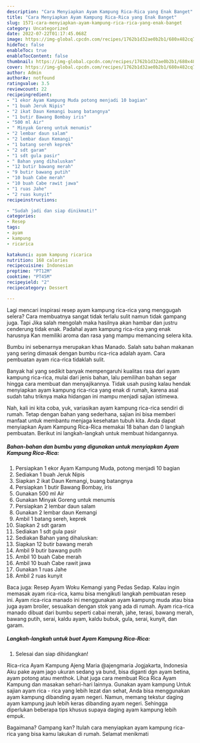 ```yaml
---
description: "Cara Menyiapkan Ayam Kampung Rica-Rica yang Enak Banget"
title: "Cara Menyiapkan Ayam Kampung Rica-Rica yang Enak Banget"
slug: 1571-cara-menyiapkan-ayam-kampung-rica-rica-yang-enak-banget
category: Uncategorized
date: 2022-07-22T01:17:45.068Z
image: https://img-global.cpcdn.com/recipes/1762b1d32ae0b2b1/680x482cq70/ayam-kampung-rica-rica-foto-resep-utama.jpg
hideToc: false
enableToc: true
enableTocContent: false
thumbnail: https://img-global.cpcdn.com/recipes/1762b1d32ae0b2b1/680x482cq70/ayam-kampung-rica-rica-foto-resep-utama.jpg
cover: https://img-global.cpcdn.com/recipes/1762b1d32ae0b2b1/680x482cq70/ayam-kampung-rica-rica-foto-resep-utama.jpg
author: Admin
authorAv: notfound
ratingvalue: 3.5
reviewcount: 22
recipeingredient:
- "1 ekor Ayam Kampung Muda potong menjadi 10 bagian"
- "1 buah Jeruk Nipis"
- "2 ikat Daun Kemangi buang batangnya"
- "1 butir Bawang Bombay iris"
- "500 ml Air"
- " Minyak Goreng untuk menumis"
- "2 lembar daun salam"
- "2 lembar daun Kemangi"
- "1 batang sereh keprek"
- "2 sdt garam"
- "1 sdt gula pasir"
- " Bahan yang dihaluskan"
- "12 butir bawang merah"
- "9 butir bawang putih"
- "10 buah Cabe merah"
- "10 buah Cabe rawit jawa"
- "1 ruas Jahe"
- "2 ruas kunyit"
recipeinstructions:

- "Sudah jadi dan siap dinikmati!"
categories:
- Resep
tags:
- ayam
- kampung
- ricarica

katakunci: ayam kampung ricarica 
nutrition: 168 calories
recipecuisine: Indonesian
preptime: "PT12M"
cooktime: "PT45M"
recipeyield: "2"
recipecategory: Dessert

---
```



Lagi mencari inspirasi resep ayam kampung rica-rica yang menggugah selera? Cara membuatnya sangat tidak terlalu sulit namun tidak gampang juga. Tapi Jika salah mengolah maka hasilnya akan hambar dan justru cenderung tidak enak. Padahal ayam kampung rica-rica yang enak harusnya Kan memiliki aroma dan rasa yang mampu memancing selera kita.


Bumbu ini sebenarnya merupakan khas Manado. Salah satu bahan makanan yang sering dimasak dengan bumbu rica-rica adalah ayam. Cara pembuatan ayam rica-rica tidaklah sulit.

Banyak hal yang sedikit banyak mempengaruhi kualitas rasa dari ayam kampung rica-rica, mulai dari jenis bahan, lalu pemilihan bahan segar hingga cara membuat dan menyajikannya. Tidak usah pusing kalau hendak menyiapkan ayam kampung rica-rica yang enak di rumah, karena asal sudah tahu triknya maka hidangan ini mampu menjadi sajian istimewa.


Nah, kali ini kita coba, yuk, variasikan ayam kampung rica-rica sendiri di rumah. Tetap dengan bahan yang sederhana, sajian ini bisa memberi manfaat untuk membantu menjaga kesehatan tubuh kita. Anda dapat menyiapkan Ayam Kampung Rica-Rica memakai 18 bahan dan 0 langkah pembuatan. Berikut ini langkah-langkah untuk membuat hidangannya.

<!--inarticleads1-->

##### Bahan-bahan dan bumbu yang digunakan untuk menyiapkan Ayam Kampung Rica-Rica:

1. Persiapkan 1 ekor Ayam Kampung Muda, potong menjadi 10 bagian
1. Sediakan 1 buah Jeruk Nipis
1. Siapkan 2 ikat Daun Kemangi, buang batangnya
1. Persiapkan 1 butir Bawang Bombay, iris
1. Gunakan 500 ml Air
1. Gunakan  Minyak Goreng untuk menumis
1. Persiapkan 2 lembar daun salam
1. Gunakan 2 lembar daun Kemangi
1. Ambil 1 batang sereh, keprek
1. Siapkan 2 sdt garam
1. Sediakan 1 sdt gula pasir
1. Sediakan  Bahan yang dihaluskan:
1. Siapkan 12 butir bawang merah
1. Ambil 9 butir bawang putih
1. Ambil 10 buah Cabe merah
1. Ambil 10 buah Cabe rawit jawa
1. Gunakan 1 ruas Jahe
1. Ambil 2 ruas kunyit


Baca juga: Resep Ayam Woku Kemangi yang Pedas Sedap. Kalau ingin memasak ayam rica-rica, kamu bisa mengikuti langkah pembuatan resep ini. Ayam rica-rica manado ini menggunakan ayam kampung muda atau bisa juga ayam broiler, sesuaikan dengan stok yang ada di rumah. Ayam rica-rica manado dibuat dari bumbu seperti cabai merah, jahe, terasi, bawang merah, bawang putih, serai, kaldu ayam, kaldu bubuk, gula, serai, kunyit, dan garam. 

<!--inarticleads2-->

##### Langkah-langkah untuk buat Ayam Kampung Rica-Rica:


1. Selesai dan siap dihidangkan!

Rica-rica Ayam Kampung Ajeng Maria @ajengmaria Jogjakarta, Indonesia Aku pake ayam jago ukuran sedang ya bund, bisa diganti dgn ayam betina, ayam potong atau menthok. Lihat juga cara membuat Rica Rica Ayam Kampung dan masakan sehari-hari lainnya. Gunakan ayam kampung Untuk sajian ayam rica - rica yang lebih lezat dan sehat, Anda bisa menggunakan ayam kampung dibanding ayam negeri. Namun, memang tekstur daging ayam kampung jauh lebih keras dibanding ayam negeri. Sehingga diperlukan beberapa tips khusus supaya daging ayam kampung lebih empuk. 

Bagaimana? Gampang kan? Itulah cara menyiapkan ayam kampung rica-rica yang bisa kamu lakukan di rumah. Selamat menikmati
